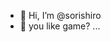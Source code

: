 - 👋 Hi, I’m @sorishiro
- 👀 you like game? ...
<!---
sorishiro/sorishiro is a ✨ special ✨ repository because its `README.md` (this file) appears on your GitHub profile.
You can click the Preview link to take a look at your changes.
--->
